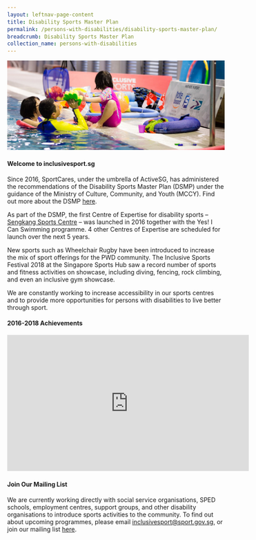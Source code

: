 ```yaml
---
layout: leftnav-page-content
title: Disability Sports Master Plan
permalink: /persons-with-disabilities/disability-sports-master-plan/
breadcrumb: Disability Sports Master Plan
collection_name: persons-with-disabilities
---
```


![Disability Sports Swimming Class](/images/DSMP-main.jpg)

#### Welcome to inclusivesport.sg 
Since 2016, SportCares, under the umbrella of ActiveSG, has administered the recommendations of the Disability Sports Master Plan (DSMP) under the guidance of the Ministry of Culture, Community, and Youth (MCCY). Find out more about the DSMP [here](https://www.mccy.gov.sg/Topics/Sports/Articles/DSMP.aspx).

As part of the DSMP, the first Centre of Expertise for disability sports – [Sengkang Sports Centre](https://www.myactivesg.com/facilities/sengkang-sports-centre) – was launched in 2016 together with the Yes! I Can Swimming programme. 4 other Centres of Expertise are scheduled for launch over the next 5 years.

New sports such as Wheelchair Rugby have been introduced to increase the mix of sport offerings for the PWD community. The Inclusive Sports Festival 2018 at the Singapore Sports Hub saw a record number of sports and fitness activities on showcase, including diving, fencing, rock climbing, and even an inclusive gym showcase. 

We are constantly working to increase accessibility in our sports centres and to provide more opportunities for persons with disabilities to live better through sport. 

#### 2016-2018 Achievements

<div class="bp-youtube">
     <iframe width="560" height="315" src="https://www.youtube.com/embed/zwgaQqLy_2c" frameborder="0" allow="accelerometer; autoplay; encrypted-media; gyroscope; picture-in-picture" allowfullscreen></iframe>
</div>

#### Join Our Mailing List
We are currently working directly with social service organisations, SPED schools, employment centres, support groups, and other disability organisations to introduce sports activities to the community. To find out about upcoming programmes, please email <inclusivesport@sport.gov.sg>, or join our mailing list [here](http://www.bit.ly/inclusivesportsg).
